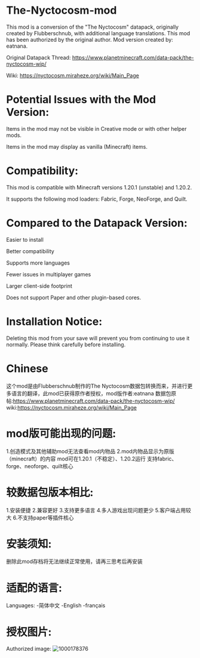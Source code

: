 # The-Nyctocosm-mod

This mod is a conversion of the "The Nyctocosm" datapack, originally created by Flubberschnub, with additional language translations. This mod has been authorized by the original author. Mod version created by: eatnana.

 Original Datapack Thread: https://www.planetminecraft.com/data-pack/the-nyctocosm-wip/

Wiki: https://nyctocosm.miraheze.org/wiki/Main_Page

# Potential Issues with the Mod Version:

Items in the mod may not be visible in Creative mode or with other helper mods.

Items in the mod may display as vanilla (Minecraft) items.

# Compatibility:

This mod is compatible with Minecraft versions 1.20.1 (unstable) and 1.20.2.

It supports the following mod loaders: Fabric, Forge, NeoForge, and Quilt.

# Compared to the Datapack Version:

Easier to install

Better compatibility

Supports more languages

Fewer issues in multiplayer games

Larger client-side footprint

Does not support Paper and other plugin-based cores.

# Installation Notice:

Deleting this mod from your save will prevent you from continuing to use it normally. Please think carefully before installing.

# Chinese
这个mod是由Flubberschnub制作的The Nyctocosm数据包转换而来，并进行更多语言的翻译，此mod已获得原作者授权，mod版作者:eatnana
数据包原帖:https://www.planetminecraft.com/data-pack/the-nyctocosm-wip/
wiki:https://nyctocosm.miraheze.org/wiki/Main_Page
# mod版可能出现的问题:
1.创造模式及其他辅助mod无法查看mod内物品
2.mod内物品显示为原版（minecraft）的内容
mod可在1.20.1（不稳定）、1.20.2运行
支持fabric、forge、neoforge、quilt核心
# 较数据包版本相比:
1.安装便捷
2.兼容更好
3.支持更多语言
4.多人游戏出现问题更少
5.客户端占用较大
6.不支持paper等插件核心

# 安装须知:
删除此mod存档将无法继续正常使用，请再三思考后再安装

# 适配的语言:
Languages:
-简体中文
-English
-français

# 授权图片:
Authorized image:
![1000178376](https://github.com/user-attachments/assets/dcd71ab8-e8f0-4eb4-a440-b218a782ec18)
